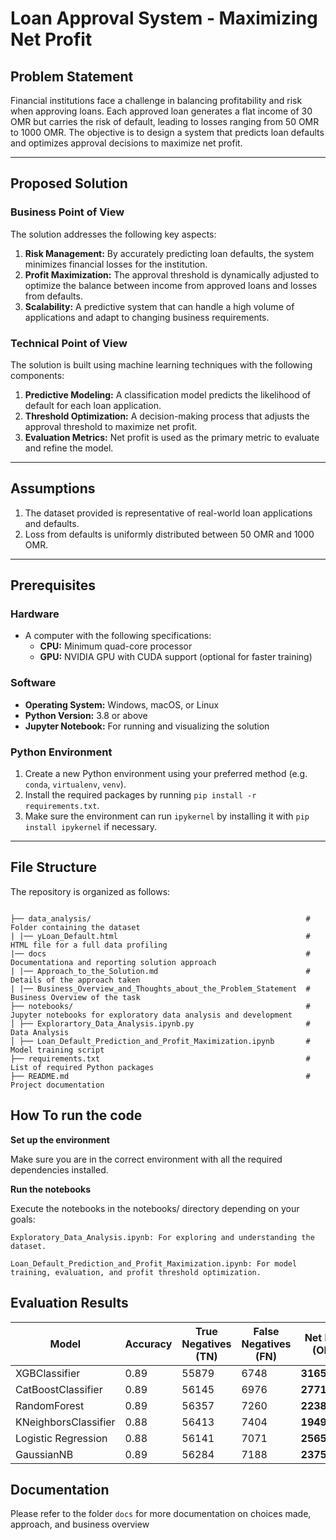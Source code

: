 # Loan Approval System - Maximizing Net Profit

## **Problem Statement**
Financial institutions face a challenge in balancing profitability and risk when approving loans. Each approved loan generates a flat income of 30 OMR but carries the risk of default, leading to losses ranging from 50 OMR to 1000 OMR. The objective is to design a system that predicts loan defaults and optimizes approval decisions to maximize net profit.

---

## **Proposed Solution**

### **Business Point of View**
The solution addresses the following key aspects:
1. **Risk Management:** By accurately predicting loan defaults, the system minimizes financial losses for the institution.
2. **Profit Maximization:** The approval threshold is dynamically adjusted to optimize the balance between income from approved loans and losses from defaults.
3. **Scalability:** A predictive system that can handle a high volume of applications and adapt to changing business requirements.

### **Technical Point of View**
The solution is built using machine learning techniques with the following components:
1. **Predictive Modeling:** A classification model predicts the likelihood of default for each loan application.
2. **Threshold Optimization:** A decision-making process that adjusts the approval threshold to maximize net profit.
3. **Evaluation Metrics:** Net profit is used as the primary metric to evaluate and refine the model.

---

## **Assumptions**
1. The dataset provided is representative of real-world loan applications and defaults.
2. Loss from defaults is uniformly distributed between 50 OMR and 1000 OMR.
---

## **Prerequisites**

### Hardware
- A computer with the following specifications:
  - **CPU:** Minimum quad-core processor
  - **GPU:** NVIDIA GPU with CUDA support (optional for faster training)

### Software
- **Operating System:** Windows, macOS, or Linux
- **Python Version:** 3.8 or above
- **Jupyter Notebook:** For running and visualizing the solution

### Python Environment
1. Create a new Python environment using your preferred method (e.g. `conda`, `virtualenv`, `venv`).
2. Install the required packages by running `pip install -r requirements.txt`.
3. Make sure the environment can run `ipykernel` by installing it with `pip install ipykernel` if necessary.

---

## **File Structure**
The repository is organized as follows:

```

├── data_analysis/                                                # Folder containing the dataset 
| |── yLoan_Default.html                                          # HTML file for a full data profiling
|── docs                                                          # Documentationa and reporting solution approach
| |── Approach_to_the_Solution.md                                 # Details of the approach taken
| |── Business_Overview_and_Thoughts_about_the_Problem_Statement  # Business Overview of the task
├── notebooks/                                                    # Jupyter notebooks for exploratory data analysis and development 
│ ├── Explorartory_Data_Analysis.ipynb.py                         # Data Analysis
│ ├── Loan_Default_Prediction_and_Profit_Maximization.ipynb       # Model training script 
├── requirements.txt                                              # List of required Python packages 
├── README.md                                                     # Project documentation

```

## **How To run the code**
**Set up the environment**

Make sure you are in the correct environment with all the required dependencies installed.

**Run the notebooks**

Execute the notebooks in the notebooks/ directory depending on your goals:

``` 
Exploratory_Data_Analysis.ipynb: For exploring and understanding the dataset.
```

```
Loan_Default_Prediction_and_Profit_Maximization.ipynb: For model training, evaluation, and profit threshold optimization. 
```

## Evaluation Results


| Model                | Accuracy | True Negatives (TN) | False Negatives (FN) | **Net Profit (OMR)** |
|----------------------|----------|----------------------|----------------------|----------------------|
| XGBClassifier        | 0.89     | 55879               | 6748                | **316509.42**        |
| CatBoostClassifier   | 0.89     | 56145               | 6976                | **277167.92**        |
| RandomForest         | 0.89     | 56357               | 7260                | **223899.71**        |
| KNeighborsClassifier | 0.88     | 56413               | 7404                | **194911.34**        |
| Logistic Regression  | 0.88     | 56141               | 7071                | **256556.82**        |
| GaussianNB           | 0.89     | 56284               | 7188                | **237562.77**        |

## Documentation

Please refer to the folder ```docs``` for more documentation on choices made, approach, and business overview

